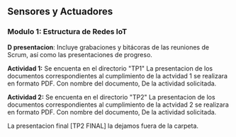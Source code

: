 ## Sensores y Actuadores
### Modulo 1: Estructura de Redes IoT 

**D presentacion**: Incluye grabaciones y bitácoras de las reuniones de Scrum, así como las presentaciones de progreso.

**Actividad 1:** Se encuenta en el directorio "TP1"
La presentacion de los documentos correspondientes al cumplimiento de la actvidad 1 se realizara en formato PDF. Con nombre del documento, De la actividad solicitada. 

**Actividad 2:** Se encuenta en el directorio "TP2"
La presentacion de los documentos correspondientes al cumplimiento de la actvidad 2 se realizara en formato PDF. Con nombre del documento, De la actividad solicitada. 

La presentacion final [TP2 FINAL] la dejamos fuera de la carpeta.